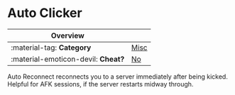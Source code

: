 # Auto Clicker

<div class="overview" markdown>

|Overview||
|-|-|
|:material-tag: **Category**|[Misc](index.md#misc)|
|:material-emoticon-devil: **Cheat?**|[No](../faq.md#cheats)|

</div>

Auto Reconnect reconnects you to a server immediately after being kicked. Helpful for AFK sessions, if the server restarts
midway through.